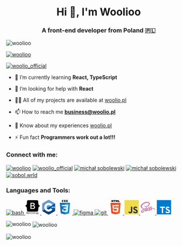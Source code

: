 <h1 align="center">Hi 👋, I'm Woolioo</h1>
<h3 align="center">A front-end developer from Poland 🇵🇱</h3>

<p align="left"> <img src="https://komarev.com/ghpvc/?username=woolioo&label=Profile%20views&color=0e75b6&style=flat" alt="woolioo" /> </p>

<p align="left"> <a href="https://github.com/ryo-ma/github-profile-trophy"><img src="https://github-profile-trophy.vercel.app/?username=woolioo" alt="woolioo" /></a> </p>

<p align="left"> <a href="https://twitter.com/woolio_official" target="blank"><img src="https://img.shields.io/twitter/follow/woolio_official?logo=twitter&style=for-the-badge" alt="woolio_official" /></a> </p>

- 🌱 I’m currently learning **React, TypeScript**

- 🤝 I’m looking for help with **React**

- 👨‍💻 All of my projects are available at [woolio.pl](woolio.pl)

- 📫 How to reach me **business@woolio.pl**

- 📄 Know about my experiences [woolio.pl](woolio.pl)

- ⚡ Fun fact **Programmers work out a lot!!!**

<h3 align="left">Connect with me:</h3>
<p align="left">
<a href="https://dev.to/woolioo" target="blank"><img align="center" src="https://raw.githubusercontent.com/rahuldkjain/github-profile-readme-generator/master/src/images/icons/Social/devto.svg" alt="woolioo" height="30" width="40" /></a>
<a href="https://twitter.com/woolio_official" target="blank"><img align="center" src="https://raw.githubusercontent.com/rahuldkjain/github-profile-readme-generator/master/src/images/icons/Social/twitter.svg" alt="woolio_official" height="30" width="40" /></a>
<a href="https://linkedin.com/in/michał sobolewski" target="blank"><img align="center" src="https://raw.githubusercontent.com/rahuldkjain/github-profile-readme-generator/master/src/images/icons/Social/linked-in-alt.svg" alt="michał sobolewski" height="30" width="40" /></a>
<a href="https://fb.com/michał sobolewski" target="blank"><img align="center" src="https://raw.githubusercontent.com/rahuldkjain/github-profile-readme-generator/master/src/images/icons/Social/facebook.svg" alt="michał sobolewski" height="30" width="40" /></a>
<a href="https://instagram.com/sobol.wrld" target="blank"><img align="center" src="https://raw.githubusercontent.com/rahuldkjain/github-profile-readme-generator/master/src/images/icons/Social/instagram.svg" alt="sobol.wrld" height="30" width="40" /></a>
</p>

<h3 align="left">Languages and Tools:</h3>
<p align="left"> <a href="https://www.gnu.org/software/bash/" target="_blank" rel="noreferrer"> <img src="https://www.vectorlogo.zone/logos/gnu_bash/gnu_bash-icon.svg" alt="bash" width="40" height="40"/> </a> <a href="https://getbootstrap.com" target="_blank" rel="noreferrer"> <img src="https://raw.githubusercontent.com/devicons/devicon/master/icons/bootstrap/bootstrap-plain-wordmark.svg" alt="bootstrap" width="40" height="40"/> </a> <a href="https://www.w3schools.com/cpp/" target="_blank" rel="noreferrer"> <img src="https://raw.githubusercontent.com/devicons/devicon/master/icons/cplusplus/cplusplus-original.svg" alt="cplusplus" width="40" height="40"/> </a> <a href="https://www.w3schools.com/css/" target="_blank" rel="noreferrer"> <img src="https://raw.githubusercontent.com/devicons/devicon/master/icons/css3/css3-original-wordmark.svg" alt="css3" width="40" height="40"/> </a> <a href="https://www.figma.com/" target="_blank" rel="noreferrer"> <img src="https://www.vectorlogo.zone/logos/figma/figma-icon.svg" alt="figma" width="40" height="40"/> </a> <a href="https://git-scm.com/" target="_blank" rel="noreferrer"> <img src="https://www.vectorlogo.zone/logos/git-scm/git-scm-icon.svg" alt="git" width="40" height="40"/> </a> <a href="https://www.w3.org/html/" target="_blank" rel="noreferrer"> <img src="https://raw.githubusercontent.com/devicons/devicon/master/icons/html5/html5-original-wordmark.svg" alt="html5" width="40" height="40"/> </a> <a href="https://developer.mozilla.org/en-US/docs/Web/JavaScript" target="_blank" rel="noreferrer"> <img src="https://raw.githubusercontent.com/devicons/devicon/master/icons/javascript/javascript-original.svg" alt="javascript" width="40" height="40"/> </a> <a href="https://sass-lang.com" target="_blank" rel="noreferrer"> <img src="https://raw.githubusercontent.com/devicons/devicon/master/icons/sass/sass-original.svg" alt="sass" width="40" height="40"/> </a> <a href="https://www.typescriptlang.org/" target="_blank" rel="noreferrer"> <img src="https://raw.githubusercontent.com/devicons/devicon/master/icons/typescript/typescript-original.svg" alt="typescript" width="40" height="40"/> </a> </p>

<p><img align="left" src="https://github-readme-stats.vercel.app/api/top-langs?username=woolioo&show_icons=true&locale=en&layout=compact" alt="woolioo" /></p>

<p>&nbsp;<img align="center" src="https://github-readme-stats.vercel.app/api?username=woolioo&show_icons=true&locale=en" alt="woolioo" /></p>

<p><img align="center" src="https://github-readme-streak-stats.herokuapp.com/?user=woolioo&" alt="woolioo" /></p>
